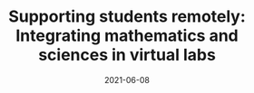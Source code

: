 ---
title: "Supporting students remotely: Integrating mathematics and sciences in virtual labs"
collection: publications
permalink: /publication/2021-ICLS
excerpt: 'This text is left as an optional excerpt.'
date: 2021-06-08
venue: 'International Conference of the Learning Sciences'
paperurl: 'http://aadair3.github.io/files/papers/2021-ICLS.pdf'
link: 'https://repository.isls.org//handle/1/7372'
citation: 'Dickler, R., Sao Pedro, M., Adair, A., Gobert, J., Olsen, J., Kleban, J., Betts, C., Staudenraus, C., & Roughan, P. (2021). Supporting students remotely: Integrating mathematics and sciences in virtual labs. In E. de Vries, Y. Hod, & J. Ahn (Eds.), <i>15th International Conference of the Learning Sciences</i> (pp.1013-1014). International Society of the Learning Sciences.'
---